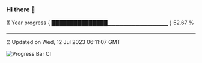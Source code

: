 ### Hi there 👋

⏳ Year progress { ███████████████▁▁▁▁▁▁▁▁▁▁▁▁▁▁▁ } 52.67 %

---

⏰ Updated on Wed, 12 Jul 2023 06:11:07 GMT

![Progress Bar CI](https://github.com/Shyam-Makwana/GitHub-Actions-Demo/workflows/Progress%20Bar%20CI/badge.svg)
